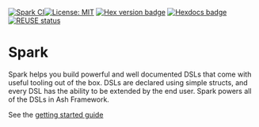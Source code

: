 <!--
SPDX-FileCopyrightText: 2020 Zach Daniel
SPDX-FileCopyrightText: 2022 spark contributors <https://github.com/ash-project/spark/graphs.contributors>

SPDX-License-Identifier: MIT
-->

[![Spark CI](https://github.com/ash-project/spark/actions/workflows/elixir.yml/badge.svg)](https://github.com/ash-project/spark/actions/workflows/elixir.yml)[![License: MIT](https://img.shields.io/badge/License-MIT-yellow.svg)](https://opensource.org/licenses/MIT)
[![Hex version badge](https://img.shields.io/hexpm/v/spark.svg)](https://hex.pm/packages/spark)
[![Hexdocs badge](https://img.shields.io/badge/docs-hexdocs-purple)](https://hexdocs.pm/spark)
[![REUSE status](https://api.reuse.software/badge/github.com/ash-project/spark)](https://api.reuse.software/info/github.com/ash-project/spark)


# Spark

Spark helps you build powerful and well documented DSLs that come with useful tooling out of the box. DSLs are declared using simple structs, and every DSL has the ability to be extended by the end user. Spark powers all of the DSLs in Ash Framework.

See the [getting started guide](https://ash-hq.org/docs/guides/spark/latest/get-started-with-spark)
